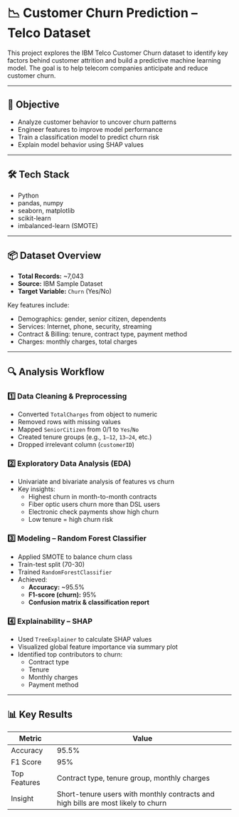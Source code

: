 # 📉 Customer Churn Prediction – Telco Dataset

This project explores the IBM Telco Customer Churn dataset to identify key factors behind customer attrition and build a predictive machine learning model. The goal is to help telecom companies anticipate and reduce customer churn.

---

## 🎯 Objective

- Analyze customer behavior to uncover churn patterns
- Engineer features to improve model performance
- Train a classification model to predict churn risk
- Explain model behavior using SHAP values

---

## 🛠️ Tech Stack

- Python
- pandas, numpy
- seaborn, matplotlib
- scikit-learn
- imbalanced-learn (SMOTE)

---

## 📦 Dataset Overview

- **Total Records:** ~7,043
- **Source:** IBM Sample Dataset
- **Target Variable:** `Churn` (Yes/No)

Key features include:
- Demographics: gender, senior citizen, dependents
- Services: Internet, phone, security, streaming
- Contract & Billing: tenure, contract type, payment method
- Charges: monthly charges, total charges

---

## 🔍 Analysis Workflow

### 1️⃣ Data Cleaning & Preprocessing
- Converted `TotalCharges` from object to numeric
- Removed rows with missing values
- Mapped `SeniorCitizen` from 0/1 to `Yes`/`No`
- Created tenure groups (e.g., `1–12`, `13–24`, etc.)
- Dropped irrelevant column (`customerID`)

### 2️⃣ Exploratory Data Analysis (EDA)
- Univariate and bivariate analysis of features vs churn
- Key insights:
  - Highest churn in month-to-month contracts
  - Fiber optic users churn more than DSL users
  - Electronic check payments show high churn
  - Low tenure = high churn risk

### 3️⃣ Modeling – Random Forest Classifier
- Applied SMOTE to balance churn class
- Train-test split (70-30)
- Trained `RandomForestClassifier`
- Achieved:
  - **Accuracy:** ~95.5%
  - **F1-score (churn):** 95%
  - **Confusion matrix & classification report**

### 4️⃣ Explainability – SHAP
- Used `TreeExplainer` to calculate SHAP values
- Visualized global feature importance via summary plot
- Identified top contributors to churn:
  - Contract type
  - Tenure
  - Monthly charges
  - Payment method

---

## 📊 Key Results

| Metric         | Value   |
|----------------|---------|
| Accuracy       | 95.5%   |
| F1 Score       | 95%     |
| Top Features    | Contract type, tenure group, monthly charges |
| Insight         | Short-tenure users with monthly contracts and high bills are most likely to churn |
